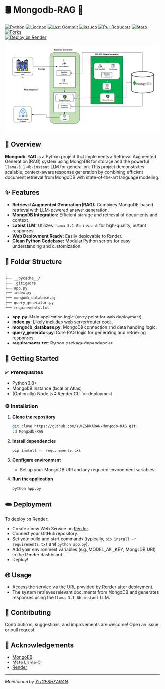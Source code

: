 # 🛢️ Mongodb-RAG 🍃

[![Python](https://img.shields.io/badge/python-3.8%2B-blue.svg)](https://www.python.org/downloads/)
[![License](https://img.shields.io/github/license/YUGESHKARAN/Mongodb-RAG)](https://github.com/YUGESHKARAN/Mongodb-RAG/blob/main/LICENSE)
[![Last Commit](https://img.shields.io/github/last-commit/YUGESHKARAN/Mongodb-RAG)](https://github.com/YUGESHKARAN/Mongodb-RAG/commits/main)
[![Issues](https://img.shields.io/github/issues/YUGESHKARAN/Mongodb-RAG)](https://github.com/YUGESHKARAN/Mongodb-RAG/issues)
[![Pull Requests](https://img.shields.io/github/issues-pr/YUGESHKARAN/Mongodb-RAG)](https://github.com/YUGESHKARAN/Mongodb-RAG/pulls)
[![Stars](https://img.shields.io/github/stars/YUGESHKARAN/Mongodb-RAG?style=social)](https://github.com/YUGESHKARAN/Mongodb-RAG/stargazers)
[![Forks](https://img.shields.io/github/forks/YUGESHKARAN/Mongodb-RAG?style=social)](https://github.com/YUGESHKARAN/Mongodb-RAG/network/members)
<br>
[![Deploy on Render](https://render.com/images/deploy-to-render-button.svg)](https://render.com/)

![MongoDB Architecture](/assets/MongoDB_Architecture.png)
## 📖 Overview

**Mongodb-RAG** is a Python project that implements a Retrieval Augmented Generation (RAG) system using MongoDB for storage and the powerful `llama-3.1-8b-instant` LLM for generation. This project demonstrates scalable, context-aware response generation by combining efficient document retrieval from MongoDB with state-of-the-art language modeling.

## ✨ Features

- **Retrieval Augmented Generation (RAG):** Combines MongoDB-based retrieval with LLM-powered answer generation.
- **MongoDB Integration:** Efficient storage and retrieval of documents and context.
- **Latest LLM:** Utilizes `llama-3.1-8b-instant` for high-quality, instant responses.
- **Web Deployment Ready:** Easily deployable to Render.
- **Clean Python Codebase:** Modular Python scripts for easy understanding and customization.

## 📁 Folder Structure

```
.
├── __pycache__/
├── .gitignore
├── app.py
├── index.py
├── mongodb_database.py
├── query_generator.py
└── requirements.txt
```

- **app.py**: Main application logic (entry point for web deployment).
- **index.py**: Likely includes web server/router code.
- **mongodb_database.py**: MongoDB connection and data handling logic.
- **query_generator.py**: Core RAG logic for generating and retrieving responses.
- **requirements.txt**: Python package dependencies.

## 🚀 Getting Started

### ✅ Prerequisites

- Python 3.8+
- MongoDB instance (local or Atlas)
- (Optionally) Node.js & Render CLI for deployment

### ⚙️ Installation

1. **Clone the repository**
   ```bash
   git clone https://github.com/YUGESHKARAN/Mongodb-RAG.git
   cd Mongodb-RAG
   ```

2. **Install dependencies**
   ```bash
   pip install -r requirements.txt
   ```

3. **Configure environment**
   - Set up your MongoDB URI and any required environment variables.

4. **Run the application**
   ```bash
   python app.py
   ```

## ☁️ Deployment

To deploy on Render:
- Create a new Web Service on [Render](https://render.com/).
- Connect your GitHub repository.
- Set your build and start commands (typically, `pip install -r requirements.txt` and `python app.py`).
- Add your environment variables (e.g.,MODEL_API_KEY, MongoDB URI) in the Render dashboard.
- Deploy!

## 🌐 Usage

- Access the service via the URL provided by Render after deployment.
- The system retrieves relevant documents from MongoDB and generates responses using the `llama-3.1-8b-instant` LLM.

## 🤝 Contributing

Contributions, suggestions, and improvements are welcome! Open an issue or pull request.

## 🙌 Acknowledgements

- [MongoDB](https://www.mongodb.com/)
- [Meta Llama-3](https://ai.meta.com/llama/)
- [Render](https://render.com/)

---

_Maintained by [YUGESHKARAN](https://github.com/YUGESHKARAN)._

